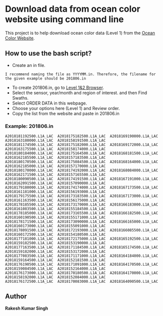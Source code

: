 # Download data from ocean color website using command line

This project is to help download ocean color data (Level 1) from the [Ocean Color Website](https://oceancolor.gsfc.nasa.gov/).

## How to use the bash script?
* Create an in file.
```
I recommend naming the file as YYYYMM.in. Therefore, the filename for the given example should be 201806.in
```
* To create 201806.in, go to [Level 1&2 Browser](https://oceancolor.gsfc.nasa.gov/cgi/browse.pl?sen=amod).
* Select the sensor, year/month and region of interest. and then Find Swaths.
* Select ORDER DATA in this webpage.
* Choose your options here (Level 1) and Review order.
* Copy the list from the website and paste in 201806.in

### Example: 201806.in
```
A2018181192500.L1A_LAC	A2018175182500.L1A_LAC	A2018169190000.L1A_LAC	A2018163180000.L1A_LAC	A2018158191500.L1A_LAC
A2018181174500.L1A_LAC	A2018175182000.L1A_LAC	A2018169172000.L1A_LAC	A2018163175500.L1A_LAC	A2018158174000.L1A_LAC
A2018180184000.L1A_LAC	A2018175164500.L1A_LAC	A2018168181500.L1A_LAC	A2018162185500.L1A_LAC	A2018157183500.L1A_LAC
A2018180170500.L1A_LAC	A2018175084500.L1A_LAC	A2018168164000.L1A_LAC	A2018162185000.L1A_LAC	A2018157170000.L1A_LAC
A2018180170000.L1A_LAC	A2018174192000.L1A_LAC	A2018168084000.L1A_LAC	A2018162171500.L1A_LAC	A2018157165500.L1A_LAC
A2018180090500.L1A_LAC	A2018174191500.L1A_LAC	A2018167191000.L1A_LAC	A2018162091500.L1A_LAC	A2018157090000.L1A_LAC
A2018179180000.L1A_LAC	A2018174174000.L1A_LAC	A2018167173500.L1A_LAC	A2018161181000.L1A_LAC	A2018156193000.L1A_LAC
A2018179175500.L1A_LAC	A2018173183500.L1A_LAC	A2018167173000.L1A_LAC	A2018161163500.L1A_LAC	A2018156175000.L1A_LAC
A2018178185500.L1A_LAC	A2018173170000.L1A_LAC	A2018166183000.L1A_LAC	A2018161083500.L1A_LAC	A2018155184500.L1A_LAC
A2018178185000.L1A_LAC	A2018173165500.L1A_LAC	A2018166182500.L1A_LAC	A2018160190500.L1A_LAC	A2018155171000.L1A_LAC
A2018178171500.L1A_LAC	A2018173090000.L1A_LAC	A2018166165000.L1A_LAC	A2018160173000.L1A_LAC	A2018155091000.L1A_LAC
A2018178091500.L1A_LAC	A2018172193000.L1A_LAC	A2018166085500.L1A_LAC	A2018160172500.L1A_LAC	A2018154180500.L1A_LAC
A2018177181000.L1A_LAC	A2018172175000.L1A_LAC	A2018165192500.L1A_LAC	A2018159182500.L1A_LAC	A2018153190000.L1A_LAC
A2018177163500.L1A_LAC	A2018171184500.L1A_LAC	A2018165174500.L1A_LAC	A2018159182000.L1A_LAC	A2018153172000.L1A_LAC
A2018177083500.L1A_LAC	A2018171171000.L1A_LAC	A2018164184000.L1A_LAC	A2018159164500.L1A_LAC	A2018152181500.L1A_LAC
A2018176190500.L1A_LAC	A2018171091000.L1A_LAC	A2018164170500.L1A_LAC	A2018159084500.L1A_LAC	A2018152164000.L1A_LAC
A2018176173000.L1A_LAC	A2018170180500.L1A_LAC	A2018164170000.L1A_LAC	A2018158192000.L1A_LAC	A2018152084000.L1A_LAC
A2018176172500.L1A_LAC	A2018170083000.L1A_LAC	A2018164090500.L1A_LAC
```

## Author

**Rakesh Kumar Singh**
